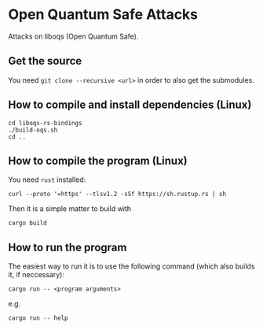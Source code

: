 # Open Quantum Safe Attacks

Attacks on liboqs (Open Quantum Safe).

## Get the source

You need  `git clone --recursive <url>` in order to also get the submodules.

## How to compile and install dependencies (Linux)

    cd liboqs-rs-bindings
    ./build-oqs.sh
    cd ..

## How to compile the program  (Linux)

You need `rust` installed:

    curl --proto '=https' --tlsv1.2 -sSf https://sh.rustup.rs | sh

Then it is a simple matter to build with

    cargo build

## How to run the program

The easiest way to run it is to use the following command (which also builds it, if neccessary):

    cargo run -- <program arguments>

e.g.

    cargo run -- help